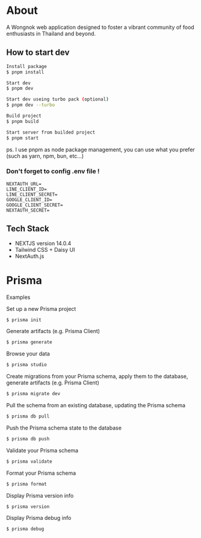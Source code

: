 # About

A Wongnok web application designed to foster a vibrant community of food enthusiasts in Thailand and beyond.

## How to start dev

```bash
Install package
$ pnpm install

Start dev
$ pnpm dev

Start dev useing turbo pack (optional)
$ pnpm dev --turbo

Build project
$ pnpm build

Start server from builded project
$ pnpm start
```

ps. I use pnpm as node package management, you can use what you prefer (such as yarn, npm, bun, etc...)

### Don't forget to config .env file !

```.env
NEXTAUTH_URL=
LINE_CLIENT_ID=
LINE_CLIENT_SECRET=
GOOGLE_CLIENT_ID=
GOOGLE_CLIENT_SECRET=
NEXTAUTH_SECRET=
```

## Tech Stack

- NEXTJS version 14.0.4
- Tailwind CSS + Daisy UI
- NextAuth.js

# Prisma

Examples

Set up a new Prisma project

```bash
$ prisma init
```

Generate artifacts (e.g. Prisma Client)

```bash
$ prisma generate
```

Browse your data

```bash
$ prisma studio
```

Create migrations from your Prisma schema, apply them to the database, generate artifacts (e.g. Prisma Client)

```bash
$ prisma migrate dev
```

Pull the schema from an existing database, updating the Prisma schema

```bash
$ prisma db pull
```

Push the Prisma schema state to the database

```bash
$ prisma db push
```

Validate your Prisma schema

```bash
$ prisma validate
```

Format your Prisma schema

```bash
$ prisma format
```

Display Prisma version info

```bash
$ prisma version
```

Display Prisma debug info

```bash
$ prisma debug
```
